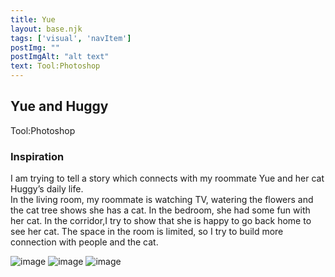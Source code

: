 ```yaml
---
title: Yue
layout: base.njk
tags: ['visual', 'navItem']
postImg: ""
postImgAlt: "alt text"
text: Tool:Photoshop 
---
```

  <main>
  <div class="detailpage">   
 <div class="description"> 
    <h2 class="dptitle">Yue and Huggy</h2>  
   <p class="dpword">Tool:Photoshop</p>
  <h3 class="projectdetail">Inspiration</h3>
   <p class="dpword"> I am trying to tell a story which connects with my roommate Yue and her cat Huggy’s daily life.<br>
In the living room, my roommate is watching TV, watering the flowers and the cat tree shows she has a cat. In the bedroom, she had some fun with her cat. In the corridor,I try to show that she is happy to go back home to see her cat. The space in the room is limited, so I try to build more connection with people and the cat.
 </p>
 </div>  
   <div class="dpimages-width"> 
   <img src="/images/1.jpg"  class="dp" alt="image">
   <img src="/images/2.jpg"  class="dp" alt="image">
   <img src="/images/3.jpg"  class="dp" alt="image"></div>
    </div>
  </main>